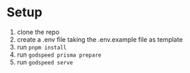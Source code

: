 # Setup

1. clone the repo
2. create a .env file taking the .env.example file as template
3. run `pnpm install`
4. run `godspeed prisma prepare`
5. run `godspeed serve`
